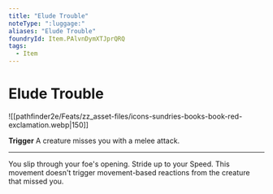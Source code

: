 ```yaml
---
title: "Elude Trouble"
noteType: ":luggage:"
aliases: "Elude Trouble"
foundryId: Item.PAlvnDymXTJprQRQ
tags:
  - Item
---
```


# Elude Trouble
![[pathfinder2e/Feats/zz_asset-files/icons-sundries-books-book-red-exclamation.webp|150]]

**Trigger** A creature misses you with a melee attack.

* * *

You slip through your foe's opening. Stride up to your Speed. This movement doesn't trigger movement-based reactions from the creature that missed you.
